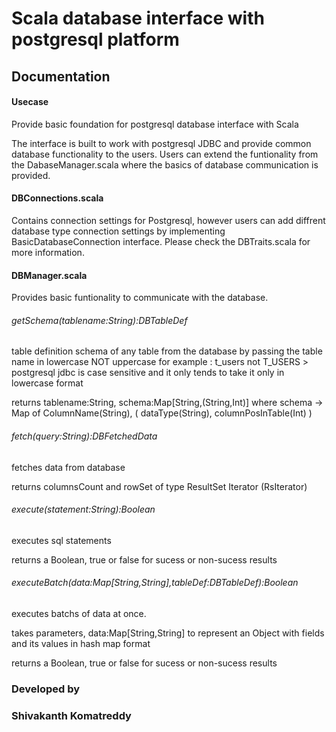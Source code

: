 # Scala database interface with postgresql platform

## Documentation

#### Usecase
Provide basic foundation for postgresql database interface with Scala

The interface is built to work with postgresql JDBC and provide common database functionality to the users.
Users can extend the funtionality from the DabaseManager.scala where the basics of database communication is provided.


#### DBConnections.scala

Contains connection settings for Postgresql, however users can add diffrent database type connection settings by implementing 
BasicDatabaseConnection interface. Please check the DBTraits.scala for more information.

#### DBManager.scala

Provides basic funtionality to communicate with the database.

###### getSchema(tablename:String):DBTableDef
table definition schema of any table from the database by passing the table name in lowercase NOT uppercase
for example : t_users not T_USERS > postgresql jdbc is case sensitive and it only tends to take it only in lowercase format

returns tablename:String, schema:Map[String,(String,Int)]
where schema -> Map of ColumnName(String), ( dataType(String), columnPosInTable(Int) )

###### fetch(query:String):DBFetchedData
fetches data from database

returns columnsCount and rowSet of type ResultSet Iterator (RsIterator)

###### execute(statement:String):Boolean
executes sql statements

returns a Boolean, true or false for sucess or non-sucess results

###### executeBatch(data:Map[String,String],tableDef:DBTableDef):Boolean
executes batchs of data at once. 

takes parameters, data:Map[String,String] to represent an Object with fields and its values in hash map format

returns a Boolean, true or false for sucess or non-sucess results

### Developed by
### Shivakanth Komatreddy
